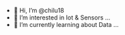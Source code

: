 - 👋 Hi, I’m @chilu18
- 👀 I’m interested in Iot & Sensors ...
- 🌱 I’m currently learning about Data ...


<!---
chilu18/chilu18 is a ✨ special ✨ repository because its `README.md` (this file) appears on your GitHub profile.
You can click the Preview link to take a look at your changes.
--->
